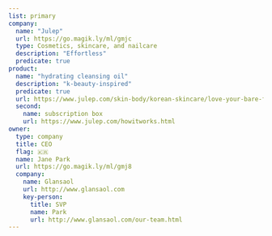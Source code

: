 ```yaml
---
list: primary
company:
  name: "Julep"
  url: https://go.magik.ly/ml/gmjc
  type: Cosmetics, skincare, and nailcare
  description: "Effortless"
  predicate: true
product:
  name: "hydrating cleansing oil"
  description: "k-beauty-inspired"
  predicate: true
  url: https://www.julep.com/skin-body/korean-skincare/love-your-bare-face-hydrating-cleansing-oil.html
  second:
    name: subscription box
    url: https://www.julep.com/howitworks.html
owner:
  type: company
  title: CEO
  flag: 🇰🇷
  name: Jane Park
  url: https://go.magik.ly/ml/gmj8
  company:
    name: Glansaol
    url: http://www.glansaol.com
    key-person:
      title: SVP
      name: Park
      url: http://www.glansaol.com/our-team.html
---
```

